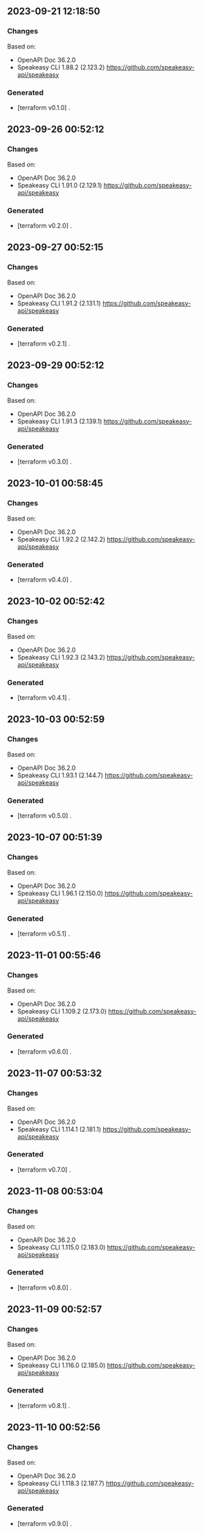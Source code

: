 

## 2023-09-21 12:18:50
### Changes
Based on:
- OpenAPI Doc 36.2.0 
- Speakeasy CLI 1.88.2 (2.123.2) https://github.com/speakeasy-api/speakeasy
### Generated
- [terraform v0.1.0] .

## 2023-09-26 00:52:12
### Changes
Based on:
- OpenAPI Doc 36.2.0 
- Speakeasy CLI 1.91.0 (2.129.1) https://github.com/speakeasy-api/speakeasy
### Generated
- [terraform v0.2.0] .

## 2023-09-27 00:52:15
### Changes
Based on:
- OpenAPI Doc 36.2.0 
- Speakeasy CLI 1.91.2 (2.131.1) https://github.com/speakeasy-api/speakeasy
### Generated
- [terraform v0.2.1] .

## 2023-09-29 00:52:12
### Changes
Based on:
- OpenAPI Doc 36.2.0 
- Speakeasy CLI 1.91.3 (2.139.1) https://github.com/speakeasy-api/speakeasy
### Generated
- [terraform v0.3.0] .

## 2023-10-01 00:58:45
### Changes
Based on:
- OpenAPI Doc 36.2.0 
- Speakeasy CLI 1.92.2 (2.142.2) https://github.com/speakeasy-api/speakeasy
### Generated
- [terraform v0.4.0] .

## 2023-10-02 00:52:42
### Changes
Based on:
- OpenAPI Doc 36.2.0 
- Speakeasy CLI 1.92.3 (2.143.2) https://github.com/speakeasy-api/speakeasy
### Generated
- [terraform v0.4.1] .

## 2023-10-03 00:52:59
### Changes
Based on:
- OpenAPI Doc 36.2.0 
- Speakeasy CLI 1.93.1 (2.144.7) https://github.com/speakeasy-api/speakeasy
### Generated
- [terraform v0.5.0] .

## 2023-10-07 00:51:39
### Changes
Based on:
- OpenAPI Doc 36.2.0 
- Speakeasy CLI 1.96.1 (2.150.0) https://github.com/speakeasy-api/speakeasy
### Generated
- [terraform v0.5.1] .

## 2023-11-01 00:55:46
### Changes
Based on:
- OpenAPI Doc 36.2.0 
- Speakeasy CLI 1.109.2 (2.173.0) https://github.com/speakeasy-api/speakeasy
### Generated
- [terraform v0.6.0] .

## 2023-11-07 00:53:32
### Changes
Based on:
- OpenAPI Doc 36.2.0 
- Speakeasy CLI 1.114.1 (2.181.1) https://github.com/speakeasy-api/speakeasy
### Generated
- [terraform v0.7.0] .

## 2023-11-08 00:53:04
### Changes
Based on:
- OpenAPI Doc 36.2.0 
- Speakeasy CLI 1.115.0 (2.183.0) https://github.com/speakeasy-api/speakeasy
### Generated
- [terraform v0.8.0] .

## 2023-11-09 00:52:57
### Changes
Based on:
- OpenAPI Doc 36.2.0 
- Speakeasy CLI 1.116.0 (2.185.0) https://github.com/speakeasy-api/speakeasy
### Generated
- [terraform v0.8.1] .

## 2023-11-10 00:52:56
### Changes
Based on:
- OpenAPI Doc 36.2.0 
- Speakeasy CLI 1.118.3 (2.187.7) https://github.com/speakeasy-api/speakeasy
### Generated
- [terraform v0.9.0] .